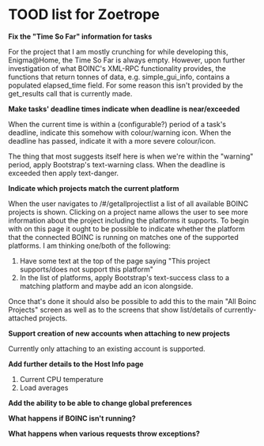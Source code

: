 # TOOD list for Zoetrope

**Fix the "Time So Far" information for tasks**

For the project that I am mostly crunching for while developing this, Enigma@Home, the Time So Far is always empty. However, upon further investigation of what BOINC's XML-RPC functionality provides, the functions that return tonnes of data, e.g. simple\_gui\_info, contains a populated elapsed_time field. For some reason this isn't provided by the get\_results call that is currently made.

**Make tasks' deadline times indicate when deadline is near/exceeded**

When the current time is within a (configurable?) period of a task's deadline, indicate this somehow with colour/warning icon. When the deadline has passed, indicate it with a more severe colour/icon.

The thing that most suggests itself here is when we're within the "warning" period, apply Bootstrap's text-warning class. When the deadline is exceeded then apply text-danger.

**Indicate which projects match the current platform**

When the user navigates to /#/getallprojectlist a list of all available BOINC projects is shown. Clicking on a project name allows the user to see more information about the project including the platforms it supports. To begin with on this page it ought to be possible to indicate whether the platform that the connected BOINC is running on matches one of the supported platforms. I am thinking one/both of the following:

1. Have some text at the top of the page saying "This project supports/does not support this platform"
2. In the list of platforms, apply Bootstrap's text-success class to a matching platform and maybe add an icon alongside.

Once that's done it should also be possible to add this to the main "All Boinc Projects" screen as well as to the screens that show list/details of currently-attached projects.

**Support creation of new accounts when attaching to new projects**

Currently only attaching to an existing account is supported.

**Add further details to the Host Info page**

1. Current CPU temperature
2. Load averages

**Add the ability to be able to change global preferences**

**What happens if BOINC isn't running?**

**What happens when various requests throw exceptions?**

